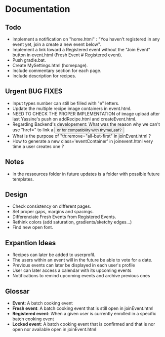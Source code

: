 # Documentation

## Todo
- Implement a notification on "home.html" : "You haven't registered in any event yet, join a create a new event below".
- Implement a link toward a Registered event without the "Join Event" button in event.html (Fresh Event # Registered event).
- Push gradle.bat.
- Create MySettings.html (homepage).
- Include commentary section for each page.
- Include description for recipes.

## Urgent BUG FIXES
- Input types number can still be filled with "e" letters.
- Update the multiple recipe image containers in event.html.
- NEED TO CHECK THE PROPER IMPLEMENTATION  of image upload after last Yassine's push on addRecipe.html and createEvent.html.
- Regarding Backend's developement: What was the reason why we can't use "href=" to link a <button> or <a> for compatibility with thymeLeaf?
- What is the purpose of "th:remove="all-but-first" in joinEvent.html ?
- How to generate a new class='eventContainer' in joinevent.html very time a user creates one ?

## Notes
- In the ressources folder in future updates is a folder with possible future templates.

## Design
- Check consistency on different pages.
- Set proper gaps, margins and spacings.
- Differenciate Fresh Events from Registered Events.
- Rethink colors (add saturation, gradients/sketchy edges...)
- Find new open font.
 
## Expantion Ideas
- Recipes can later be added to userprofil.
- The users within an event will in the future be able to vote for a date.
- Previous events can later be displayed in each user's profile
- User can later access a calendar with its upcoming events
- Notifications to remind upcoming events and archive previous ones

## Glossar
- **Event**: A batch cooking event
- **Fresh event**: A batch cooking event that is still open in joinEvent.html
- **Registered event**: When a given user is currently enrolled in a specific batch cooking event
- **Locked event**: A batch cooking event that is confirmed and that is nor open nor available open in joinEvent.html

